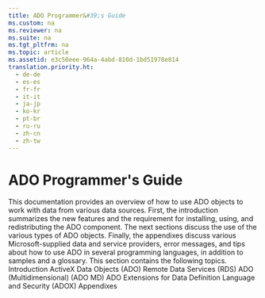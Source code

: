 ```yaml
---
title: ADO Programmer&#39;s Guide
ms.custom: na
ms.reviewer: na
ms.suite: na
ms.tgt_pltfrm: na
ms.topic: article
ms.assetid: e3c50eee-964a-4abd-810d-1bd51978e814
translation.priority.ht: 
  - de-de
  - es-es
  - fr-fr
  - it-it
  - ja-jp
  - ko-kr
  - pt-br
  - ru-ru
  - zh-cn
  - zh-tw
---
```

# ADO Programmer&#39;s Guide
<?xml version="1.0" encoding="utf-8"?>
<developerConceptualDocument xmlns="http://ddue.schemas.microsoft.com/authoring/2003/5" xmlns:xlink="http://www.w3.org/1999/xlink" xmlns:xsi="http://www.w3.org/2001/XMLSchema-instance" xsi:schemaLocation="http://ddue.schemas.microsoft.com/authoring/2003/5 http://dduestorage.blob.core.windows.net/ddueschema/developer.xsd">
  <introduction>
    <para>This documentation provides an overview of how to use ADO objects to work with data from various data sources. First, the introduction summarizes the new features and the requirement for installing, using, and redistributing the ADO component. The next sections discuss the use of the various types of ADO objects. Finally, the appendixes discuss various Microsoft-supplied data and service providers, error messages, and tips about how to use ADO in several programming languages, in addition to samples and a glossary. </para>
    <para>This section contains the following topics.</para>
    <list class="bullet">
      <listItem>
        <para>
          <legacyLink xlink:href="c5b3a134-de22-4e9c-9489-9a1cc7a5dcfa">Introduction</legacyLink>
        </para>
      </listItem>
      <listItem>
        <para>
          <legacyLink xlink:href="8e9d52da-342d-46b5-8535-c57f07711db0">ActiveX Data Objects (ADO)</legacyLink>
        </para>
      </listItem>
      <listItem>
        <para>
          <legacyLink xlink:href="63a5f26b-e7ca-47d9-a004-59eaad6052b4">Remote Data Services (RDS)</legacyLink>
        </para>
      </listItem>
      <listItem>
        <para>
          <legacyLink xlink:href="75b774a5-fa94-490a-b521-b2b8f7d48919">ADO (Multidimensional) (ADO MD)</legacyLink>
        </para>
      </listItem>
      <listItem>
        <para>
          <legacyLink xlink:href="c6579b5b-a93e-48c5-8847-743fc4590cd2">ADO Extensions for Data Definition Language and Security (ADOX)</legacyLink>
        </para>
      </listItem>
      <listItem>
        <para>
          <legacyLink xlink:href="2e6417d6-442e-4539-9573-d1322328674a">Appendixes</legacyLink>
        </para>
      </listItem>
    </list>
  </introduction>
  <relatedTopics />
</developerConceptualDocument>